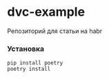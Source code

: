 # dvc-example

Репозиторий для статьи на habr

### Установка
```
pip install poetry
poetry install
```